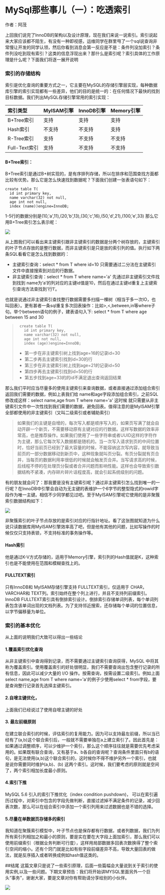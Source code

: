 # MySql那些事儿（一）：吃透索引
作者：阿茂

上回我们说完了InnoDB的架构以及设计原理，现在我们来说一说索引。索引说起来大家应该都不陌生，有没有一种即视感，运维同学在群里甩了一个sql说查询非常慢让开发的同学认领，然后你看到消息会第一反应是不是：条件列没加索引？条件列没吃到现有索引？这类的信息浮现出来？那什么是索引呢？索引具体的工作原理是什么呢？下面我们将逐一展开说明

### 索引的存储结构
索引是优化查询的重要方式之一，它主要在MySQL的存储引擎层实现，每种数据库引擎的索引实现都有一些差异，他们的目的是统一的：在任何情况下最快的找到目标数据。我们列出MySQL存储引擎常用的索引实现：

|索引类型|MyISAM引擎|InnoDB引擎|Memory引擎|
|:----|:----|:----|:----|
|B+Tree索引|支持|支持|支持|
Hash索引|不支持|不支持|支持
R-Tree索引|支持|不支持|不支持
Full-Text索引|支持|不支持|不支持

#### B+Tree索引：
B+Tree索引是通过B+树实现的，是有序排列存储，所以在排序和范围查找方面都比较有优势。那么它是怎么快速找到数据呢？下面我们创建一张表语句如下：
```mysql
create table T(
  id int primary key, 
  name varchar(32) not null,
  age int not null, 
  index (name))engine=InnoDB;
```
1-5行的数据分别是(10,'a',11),(20,'b',13),(30,'c',16),(50,'d',21),(100,'e',33)
那么它用B+Tree索引怎么表示呢：

![](../resource/B+索引.png)

从上图我们可以看出来主键索引跟非主键索引的数据是分两个树存放的，主键索引的叶子节点存放的是整行数据，而非主键索引是只是放的索引列的值。执行如下两条SQL看看它是怎么找到数据的：
- 主键索引查询：select * from T where id=10 只需要通过二分法在主键索引文件中直接搜索到对应的行数据。
- 非主键索引查询：select * from T where name='a' 先通过非主键索引文件找到找到 name为‘a’的列对应的主键id值是10，然后在通过主键id重复上主键索引查询方法查找到‘行1’。

也就是说通过非主键索引查找整行数据需要多扫描一棵树（相当于多一次IO，也叫回表）。更有甚者一条sql重复多次回表操作：比如>,<,between,in等where子句。举个between语句的例子，建表语句入下: select * from T where age between 15 and 30
> ```mysql
>  create table T(
>    id int primary key, 
>    name varchar(32) not null,
>    age int not null, 
>    index (age))engine=InnoDB;
>  ```
> - 第一步在非主键索引树上找到age=16的记录id=30
> - 第二步再去主键索引找到id=30的行
> - 第三步在非主键索引树上找到age=21的记录id=50
> - 第四步再去主键索引找到id=50的行
> - 第五步找到age=33的的id不满足退出查询返回结果

那么我们平时应当尽量多的使用主键索引来查询数据，或者直接通过添加组合索引返回我们需要的数据，例如上表我们给 name和age字段添加组合索引，之前SQL修改成这样：select name,age from T where name='a' 这时候 就只需要从非主键索引文件中一次性找到我们需要的数据，避免回表。值得注意的是MyISAM引擎全部都使用的非主键索引（又叫二级索引或者辅助索引）

> 如果我们的主键是自增的，每次写入都是顺序写入的，如果页写满了就会自动开辟一个新页，不需要移动原有主键对应的行数据。这样写数据的效率非常高，也是推荐操作。如果我们使用了一些字符串或者UUID这样的字符作为主键，那么它每次写入数据都是随机的。当一次写入请求到页的中间位置时，恰好当前页已经到了最大容量的时候，不能容纳这次写内容，就导致当前页的一部分数据移动到新页中，这种现象就叫页分裂。有页分裂就有页合并，当每页的数据利用率很低的时候就会触发页合并。当写请求高的时候，后线程不停的在处理页分裂或者合并问题而影响性能。这样也会导致索引数据结构不紧凑，内存碎片碎片话程度高，就会引起系统级别的问题。

有的朋友就会问了：那我要是没有主键索引呢？通过非主键索引怎么找到唯一的一行呢？在InnoDB中引擎会自动为无主键的表维护一个6字节的整型隐式的rowid字段作为唯一主键。相信不少同学都见过吧。至于MyISAM引擎呢它使用的是非聚簇索引数据结构如下：

![](../resource/非聚簇索引.png)

非聚簇索引的叶子节点存放的是索引对应的行指针地址。看了这张图就知道为什么说只读数据库用MyISAM引擎效率高了吧，但是他有其他的问题，比如写操作的时候仅仅只支持表锁，不支持标准的事务操作等。
#### Hash索引
他是通过K-V方式存储的，适用于Memory引擎，索引列的Hash值就是K，这种索引也是不能使用在范围和模糊查找上的。
#### FULLTEXT索引
只有InnoDB和 MyISAM存储引擎支持 FULLTEXT索引，仅适用于 CHAR， VARCHAR和 TEXT列。索引始终在整个列上进行，并且不支持列前缀索引。InnoDB FULLTEXT索引具有倒排索引设计。倒排索引存储单词列表，每个单词列表包含该单词出现的文档列表。为了支持邻近搜索，还存储每个单词的位置信息，以字节偏移量为单位。

### 索引的基本优化
从上面的说明我们大致可以得出一些结论
#### 1.覆盖索引优化查询
从非主键索引中查询得到记录，而不需要通过主键索引查询获得，MySQL 中将其称为覆盖索引。使用覆盖索引的好处很明显，我们不需要查询出包含整行记录的所有信息，因此可以减少大量的 I/O 操作。按需查询，按需设置二级索引。例如上面select name,age from T where name='a'的例子少使用select * from字段，要是查询整行记录首先选择主键索引。
#### 2.自增主键优化，
上面我们已经说过了使用自增主键的好处
#### 3. 最左前缀原则
在建立联合索引的时候，评估索引的复用能力。因为可以支持最左前缀，所以当已经有了(a,b)这个联合索引后，一般就不需要单独在a上建立索引了。因此首先是：如果通过调整顺序，可以少维护一个索引，那么这个顺序往往就是需要优先考虑采用的。如果既有联合查询，又有基于a、b各自的查询呢？查询条件里面只有b的语句，是无法使用(a,b)这个联合索引的，这时候你不得不维护另外一个索引，也就是说你需要同时维护(a,b)、(b) 这两个索引。这时候，我们要考虑的原则就是空间了，两个索引相加长度最小原则。
#### 4.索引下推
MySQL 5.6 引入的索引下推优化（index condition pushdown)， 可以在索引遍历过程中，对索引中包含的字段先做判断，直接过滤掉不满足条件的记录，减少回表次数，那么可以在组合索引中添加一个索引列用来过滤数据也是不错的选择。
#### 5.尽量在单数据页存储多的索引
我知道在聚簇索引模型中，叶子节点也是保存都有行数据，或者列数据，我们为列所有索引列相加之和最小的原则，要是实在要在大字段上面加索引，那么我们可以使用前缀索引（根据业务判断可行度），这样用局部数据多回表次数换得了整个索引空间的缩小。还有个窍门就是比如有些字段前缀差异不高，导致大量回表的做法，就是反序插入或者转换成例如hash值这类的。



 ##结尾
 这篇文章只是说了一些索引原理，后面一些篇幅会大量说到关于索引的使用实例,以及一些问题。下期文章预告：我们将开始讲MYSQL里面另外一个巨头“事务”，谢谢大家，要是文章对你有帮助请分享给别的小伙伴。
 
![](../resource/微信小图.png)